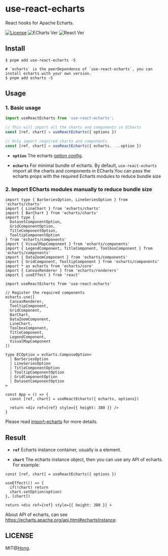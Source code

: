 # use-react-echarts

React hooks for Apache Echarts.

[![License](https://img.shields.io/npm/l/use-react-echarts.svg)](https://www.npmjs.com/package/use-react-echarts)
![ECharts Ver](https://img.shields.io/badge/echarts-v5.0.0-blue)
![React Ver](https://img.shields.io/badge/React-v17.0.0-blue)

## Install

```bach
$ pnpm add use-react-echarts -S

# `echarts` is the peerDependence of `use-react-echarts`, you can install echarts with your own version.
$ pnpm add echarts -S
```

## Usage

### 1. Basic usage

```ts
import useReactEcharts from 'use-react-echarts';

// This will import all the charts and components in ECharts
const [ref, chart] = useReactEcharts({ options })

// Only import required charts and components 
const [ref, chart] = useReactEcharts({ echarts, ...option })
```

- **`option`**
The echarts [option config](https://echarts.apache.org/option.html#title).


- **`echarts`**
For minimal bundle of echarts. By default, `use-react-echarts` import all the charts and components in ECharts.You can pass the echarts props with the required Echarts modules to reduce bundle size

### 2. Import ECharts modules manually to reduce bundle size

```tsx
import type { BarSeriesOption, LineSeriesOption } from 'echarts/charts'
import { LineChart } from 'echarts/charts'
import { BarChart } from 'echarts/charts'
import type {
  DatasetComponentOption,
  GridComponentOption,
  TitleComponentOption,
  TooltipComponentOption
} from 'echarts/components'
import { VisualMapComponent } from 'echarts/components'
import { LegendComponent, TitleComponent, ToolboxComponent } from 'echarts/components'
import { DataZoomComponent } from 'echarts/components'
import { GridComponent, TooltipComponent } from 'echarts/components'
import * as echarts from 'echarts/core'
import { CanvasRenderer } from 'echarts/renderers'
import { useEffect } from 'react'

import useReactEcharts from 'use-react-echarts'

// Register the required components
echarts.use([
  CanvasRenderer,
  TooltipComponent,
  GridComponent,
  BarChart,
  DataZoomComponent,
  LineChart,
  ToolboxComponent,
  TitleComponent,
  LegendComponent,
  VisualMapComponent
])

type ECOption = echarts.ComposeOption<
  | BarSeriesOption
  | LineSeriesOption
  | TitleComponentOption
  | TooltipComponentOption
  | GridComponentOption
  | DatasetComponentOption
>

const App = () => {
  const [ref, chart] = useReactEcharts({ echarts, options})

  return <div ref={ref} style={{ height: 380 }} />
}
```

Please read [import-echarts](https://echarts.apache.org/handbook/en/basics/import/#import-echarts) for more details.

## Result

- **`ref`**
Echarts instance container, usually is a element.


- **`chart`**
The echarts instance object, then you can use any API of echarts.
For example:
```tsx
const [ref, chart] = useReactEcharts({ options })

useEffect(() => {
  if(!chart) return
  chart.setOption(option)
}, [chart])

return <div ref={ref} style={{ height: 380 }} >

```

About API of echarts, can see https://echarts.apache.org/api.html#echartsInstance.




## LICENSE

MIT@[Hong](https://github.com/RThong).


